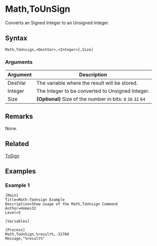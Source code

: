 # Math,ToUnSign

Converts an Signed Integer to an Unsigned Integer.

## Syntax

```pebakery
Math,ToUnsign,<DestVar>,<Integer>[,Size]
```

### Arguments

| Argument | Description |
| --- | --- |
| DestVar | The variable where the result will be stored. |
| Integer | The Integer to be converted to Unsigned Integer. |
| Size | **(Optional)** Size of the number in bits: `8` `16` `32` `64` |

## Remarks

None.

## Related

[ToSign](./ToSign.md)

## Examples

### Example 1

```pebakery
[Main]
Title=Math-ToUnsign Example
Description=Show usage of the Math,ToUnsign Command
Author=Homes32
Level=5

[Variables]

[Process]
Math,ToUnSign,%result%,-32768
Message,"%result%"
```